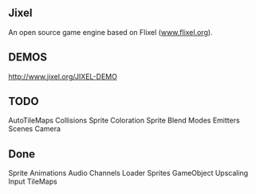 Jixel 
-----
An open source game engine based on Flixel (www.flixel.org). 


DEMOS
-----
http://www.jixel.org/JIXEL-DEMO


TODO
----
AutoTileMaps
Collisions
Sprite Coloration
Sprite Blend Modes
Emitters
Scenes
Camera


Done
----
Sprite Animations
Audio Channels
Loader
Sprites
GameObject
Upscaling
Input
TileMaps
